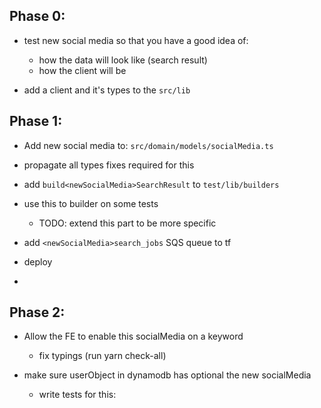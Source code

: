 ## Phase 0:

- test new social media so that you have a good idea of:

  - how the data will look like (search result)
  - how the client will be

- add a client and it's types to the `src/lib`

## Phase 1:

- Add new social media to: `src/domain/models/socialMedia.ts`
- propagate all types fixes required for this

- add `build<newSocialMedia>SearchResult` to `test/lib/builders`
- use this to builder on some tests

  - TODO: extend this part to be more specific

- add `<newSocialMedia>search_jobs` SQS queue to tf

- deploy

-

## Phase 2:

- Allow the FE to enable this socialMedia on a keyword

  - fix typings (run yarn check-all)

- make sure userObject in dynamodb has optional the new socialMedia
  - write tests for this:
